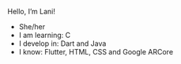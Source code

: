 Hello, I’m Lani!
- She/her
- I am learning: C
- I develop in: Dart and Java
- I know: Flutter, HTML, CSS and Google ARCore 

<!---
LaniW/LaniW is a ✨ special ✨ repository because its `README.md` (this file) appears on your GitHub profile.
You can click the Preview link to take a look at your changes.
--->
